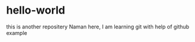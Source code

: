 # hello-world
this is another repositery 
Naman here, I am learning git
with help of github example
